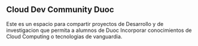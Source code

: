 ## Cloud Dev Community Duoc

Este es un espacio para compartir proyectos de Desarrollo y de investigacion que permita a alumnos de Duoc Incorporar conocimientos de Cloud Computing o tecnologias de vanguardia.